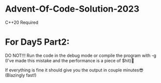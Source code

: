 # Advent-Of-Code-Solution-2023

C++20 Required

# For Day5 Part2:

DO NOT!!! Run the code in the debug mode or compile the program with -g (I've made this mistake and the performance is a piece of $hit)🤬

If everything is fine it should give you the output in couple minutes😎 (Blazingly fast!)
